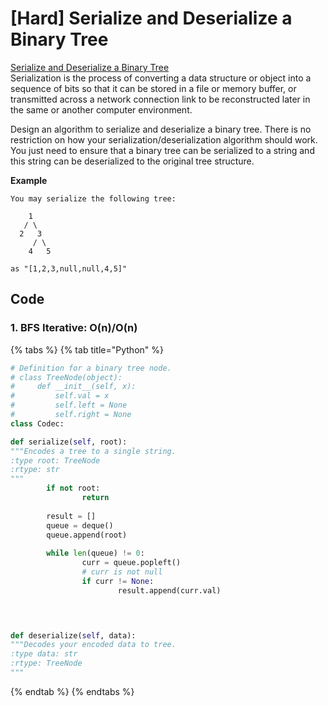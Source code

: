 # \[Hard\] Serialize and Deserialize a Binary Tree

[Serialize and Deserialize a Binary Tree](https://leetcode.com/problems/serialize-and-deserialize-binary-tree/)  
Serialization is the process of converting a data structure or object into a sequence of bits so that it can be stored in a file or memory buffer, or transmitted across a network connection link to be reconstructed later in the same or another computer environment.

Design an algorithm to serialize and deserialize a binary tree. There is no restriction on how your serialization/deserialization algorithm should work. You just need to ensure that a binary tree can be serialized to a string and this string can be deserialized to the original tree structure.

**Example**

```text
You may serialize the following tree:

    1
   / \
  2   3
     / \
    4   5

as "[1,2,3,null,null,4,5]"
```

## Code

### 1. BFS Iterative: O\(n\)/O\(n\)

{% tabs %}
{% tab title="Python" %}
```python
# Definition for a binary tree node.
# class TreeNode(object):
#     def __init__(self, x):
#         self.val = x
#         self.left = None
#         self.right = None
class Codec:

def serialize(self, root):
"""Encodes a tree to a single string.
:type root: TreeNode
:rtype: str
"""
        if not root:
                return
                 
        result = []
        queue = deque()
        queue.append(root)
        
        while len(queue) != 0:
                curr = queue.popleft()
                # curr is not null
                if curr != None:
                        result.append(curr.val)
                                                



def deserialize(self, data):
"""Decodes your encoded data to tree.        
:type data: str
:rtype: TreeNode
"""
```

>
{% endtab %}
{% endtabs %}

